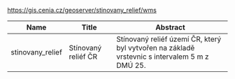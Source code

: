 https://gis.cenia.cz/geoserver/stinovany_relief/wms

|Name|Title|Abstract|
|--|--|--|
|stinovany_relief|Stínovaný reliéf ČR|Stínovaný reliéf území ČR, který byl vytvořen na základě vrstevnic s intervalem 5 m z DMÚ 25.|
